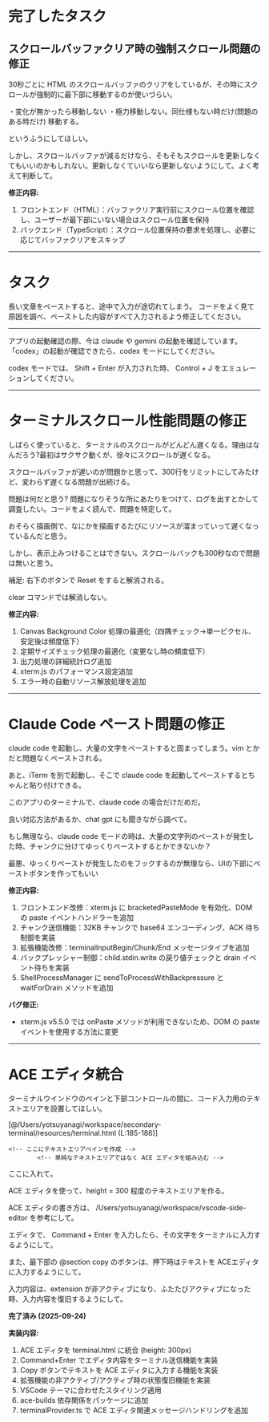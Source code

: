 # 完了したタスク

## スクロールバッファクリア時の強制スクロール問題の修正

30秒ごとに HTML のスクロールバッファのクリアをしているが、その時にスクロールが強制的に最下部に移動するのが使いづらい。

・変化が無かったら移動しない
・極力移動しない。同仕様もない時だけ(問題のある時だけ)
移動する。

というふうにしてほしい。

しかし、スクロールバッファが減るだけなら、そもそもスクロールを更新しなくてもいいのかもしれない。更新しなくていいなら更新しないようにして。よく考えて判断して。

**修正内容:**
1. フロントエンド（HTML）：バッファクリア実行前にスクロール位置を確認し、ユーザーが最下部にいない場合はスクロール位置を保持
2. バックエンド（TypeScript）：スクロール位置保持の要求を処理し、必要に応じてバッファクリアをスキップ

---

# タスク

長い文章をペーストすると、途中で入力が途切れてしまう。
コードをよく見て原因を調べ、ペーストした内容がすべて入力されるよう修正してください。

---

アプリの起動確認の際、今は claude や gemini の起動を確認しています。「codex」の起動が確認できたら、codex モードにしてください。

codex モードでは、 Shift + Enter が入力された時、 Control + J をエミュレーションしてください。

---

# ターミナルスクロール性能問題の修正

しばらく使っていると、ターミナルのスクロールがどんどん遅くなる。理由はなんだろう?最初はサクサク動くが、徐々にスクロールが遅くなる。

スクロールバッファが遅いのが問題かと思って、300行をリミットにしてみたけど、変わらず遅くなる問題が出続ける。

問題は何だと思う? 問題になりそうな所にあたりをつけて、ログを出すとかして調査したい。コードをよく読んで、問題を特定して。

おそらく描画側で、なにかを描画するたびにリソースが溜まっていって遅くなっているんだと思う。

しかし、表示上みつけることはできない。スクロールバックも300秒なので問題は無いと思う。

補足:
右下のボタンで Reset をすると解消される。

clear コマンドでは解消しない。

**修正内容:**
1. Canvas Background Color 処理の最適化（四隅チェック→単一ピクセル、安定後は頻度低下）
2. 定期サイズチェック処理の最適化（変更なし時の頻度低下）
3. 出力処理の詳細統計ログ追加
4. xterm.js のパフォーマンス設定追加
5. エラー時の自動リソース解放処理を追加

---

# Claude Code ペースト問題の修正

claude code を起動し、大量の文字をペーストすると固まってしまう。vim とかだと問題なくペーストされる。

あと、iTerm を別で起動し、そこで claude code を起動してペーストするとちゃんと貼り付けできる。

このアプリのターミナルで、claude code の場合だけだめだ。

良い対応方法があるか、chat gpt にも聞きながら調べて。

もし無理なら、claude code モードの時は、大量の文字列のペーストが発生した時、チャンクに分けてゆっくりペーストするとかできないか？

最悪、ゆっくりペーストが発生したのをフックするのが無理なら、UIの下部にペーストボタンを作ってもいい

**修正内容:**
1. フロントエンド改修：xterm.js に bracketedPasteMode を有効化、DOM の paste イベントハンドラーを追加
2. チャンク送信機能：32KB チャンクで base64 エンコーディング、ACK 待ち制御を実装
3. 拡張機能改修：terminalInputBegin/Chunk/End メッセージタイプを追加
4. バックプレッシャー制御：child.stdin.write の戻り値チェックと drain イベント待ちを実装
5. ShellProcessManager に sendToProcessWithBackpressure と waitForDrain メソッドを追加

**バグ修正:**
- xterm.js v5.5.0 では onPaste メソッドが利用できないため、DOM の paste イベントを使用する方法に変更

---

# ACE エディタ統合

ターミナルウインドウのペインと下部コントロールの間に、コード入力用のテキストエリアを設置してほしい。

[@/Users/yotsuyanagi/workspace/secondary-terminal/resources/terminal.html (L:185-186)]
```
<!-- ここにテキストエリアペインを作成 -->
        <!-- 単純なテキストエリアではなく ACE エディタを組み込む -->
```

ここに入れて。

ACE エディタを使って、height = 300 程度のテキストエリアを作る。

ACE エディタの書き方は、
/Users/yotsuyanagi/workspace/vscode-side-editor
を参考にして。

エディタで、 Command + Enter を入力したら、その文字をターミナルに入力するようにして。

また、最下部の @section copy のボタンは、押下時はテキストを ACEエディタに入力するようにして。

入力内容は、extension が非アクティブになり、ふたたびアクティブになった時、入力内容を復旧するようにして。

**完了済み (2025-09-24)**

**実装内容:**
1. ACE エディタを terminal.html に統合 (height: 300px)
2. Command+Enter でエディタ内容をターミナル送信機能を実装
3. Copy ボタンでテキストを ACE エディタに入力する機能を実装
4. 拡張機能の非アクティブ/アクティブ時の状態復旧機能を実装
5. VSCode テーマに合わせたスタイリング適用
6. ace-builds 依存関係をパッケージに追加
7. terminalProvider.ts で ACE エディタ関連メッセージハンドリングを追加

